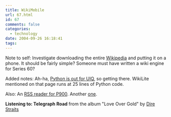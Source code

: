 ```yaml
---
title: WikiMobile
url: 67.html
id: 67
comments: false
categories:
  - technology
date: 2004-09-26 16:18:41
tags:
---
```


Note to self: Investigate downloading the entire [Wikipedia](http://en.wikipedia.org/wiki/Main_Page) and putting it on a phone. It should be fairly simple? Someone must have written a wiki engine for Series 60?

Added notes: Ah-ha, [Python is out for UIQ](http://feetup.org/blog/dev/python), so getting there. WikiLite mentioned on that page runs at 25 lines of Python code.

Also: An [RSS reader for P900](http://www.feedburner.com/fb/a/mfr). Another [one](http://my-symbian.com/uiq/applications/applications.php?fldAuto=881&faq=6).

**Listening to: Telegraph Road** from the album "Love Over Gold" by [Dire Straits](http://www.google.com/search?q=Dire%20Straits)